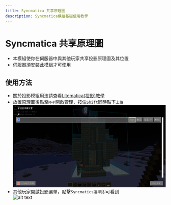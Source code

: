 ```yaml
---
title: Syncmatica 共享原理圖
description: Syncmatica模組基礎使用教學
---
```


# Syncmatica 共享原理圖
* 本模組使你在伺服器中與其他玩家共享投影原理圖及其位置
* 伺服器須安裝此模組才可使用

## 使用方法
* 關於投影模組用法請查看[Litematica(投影)教學](/docs/mod/use/litematica/litematica)
* 放置原理圖後點擊`M+P`開啟管理，按住`Shift`同時點下`上傳`\
  ![alt text](image-11.png)
* 其他玩家開啟投影選單，點擊`Syncmatics選單`即可看到\
  ![alt text](recording-8.gif)